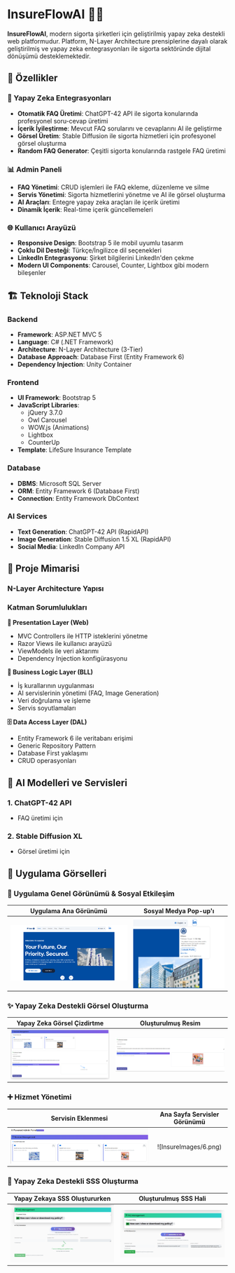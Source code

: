# InsureFlowAI 🏢🤖

**InsureFlowAI**, modern sigorta şirketleri için geliştirilmiş yapay zeka destekli web platformudur. Platform, N-Layer Architecture prensiplerine dayalı olarak geliştirilmiş ve yapay zeka entegrasyonları ile sigorta sektöründe dijital dönüşümü desteklemektedir.

## 🚀 Özellikler

### 🤖 Yapay Zeka Entegrasyonları
- **Otomatik FAQ Üretimi**: ChatGPT-42 API ile sigorta konularında profesyonel soru-cevap üretimi
- **İçerik İyileştirme**: Mevcut FAQ sorularını ve cevaplarını AI ile geliştirme
- **Görsel Üretim**: Stable Diffusion ile sigorta hizmetleri için profesyonel görsel oluşturma
- **Random FAQ Generator**: Çeşitli sigorta konularında rastgele FAQ üretimi

### 📊 Admin Paneli
- **FAQ Yönetimi**: CRUD işlemleri ile FAQ ekleme, düzenleme ve silme
- **Servis Yönetimi**: Sigorta hizmetlerini yönetme ve AI ile görsel oluşturma
- **AI Araçları**: Entegre yapay zeka araçları ile içerik üretimi
- **Dinamik İçerik**: Real-time içerik güncellemeleri

### 🌐 Kullanıcı Arayüzü
- **Responsive Design**: Bootstrap 5 ile mobil uyumlu tasarım
- **Çoklu Dil Desteği**: Türkçe/İngilizce dil seçenekleri
- **LinkedIn Entegrasyonu**: Şirket bilgilerini LinkedIn'den çekme
- **Modern UI Components**: Carousel, Counter, Lightbox gibi modern bileşenler

## 🏗️ Teknoloji Stack

### Backend
- **Framework**: ASP.NET MVC 5
- **Language**: C# (.NET Framework)
- **Architecture**: N-Layer Architecture (3-Tier)
- **Database Approach**: Database First (Entity Framework 6)
- **Dependency Injection**: Unity Container

### Frontend
- **UI Framework**: Bootstrap 5
- **JavaScript Libraries**: 
  - jQuery 3.7.0
  - Owl Carousel
  - WOW.js (Animations)
  - Lightbox
  - CounterUp
- **Template**: LifeSure Insurance Template

### Database
- **DBMS**: Microsoft SQL Server
- **ORM**: Entity Framework 6 (Database First)
- **Connection**: Entity Framework DbContext

### AI Services
- **Text Generation**: ChatGPT-42 API (RapidAPI)
- **Image Generation**: Stable Diffusion 1.5 XL (RapidAPI)
- **Social Media**: LinkedIn Company API

## 🏢 Proje Mimarisi

### N-Layer Architecture Yapısı

### Katman Sorumlulukları

**🎯 Presentation Layer (Web)**
- MVC Controllers ile HTTP isteklerini yönetme
- Razor Views ile kullanıcı arayüzü
- ViewModels ile veri aktarımı
- Dependency Injection konfigürasyonu

**💼 Business Logic Layer (BLL)**
- İş kurallarının uygulanması
- AI servislerinin yönetimi (FAQ, Image Generation)
- Veri doğrulama ve işleme
- Servis soyutlamaları

**🗄️ Data Access Layer (DAL)**
- Entity Framework 6 ile veritabanı erişimi
- Generic Repository Pattern
- Database First yaklaşımı
- CRUD operasyonları

## 🤖 AI Modelleri ve Servisleri

### 1. ChatGPT-42 API
- FAQ üretimi için
### 2. Stable Diffusion XL
- Görsel üretimi için

## 📸 Uygulama Görselleri

### 🏡 Uygulama Genel Görünümü & Sosyal Etkileşim

| Uygulama Ana Görünümü | Sosyal Medya Pop-up'ı |
|:------------------------:|:--------------------------:|
| ![Uygulama Ana Görünümü](InsureImages/1.png) | ![Sosyal Medya Pop-up](InsureImages/2.png) |

### ✨ Yapay Zeka Destekli Görsel Oluşturma

| Yapay Zeka Görsel Çizdirtme | Oluşturulmuş Resim |
|:-------------------------------:|:---------------------:|
| ![Yapay Zeka Görsel Oluşturma Girişi](InsureImages/3.png) | ![Yapay Zeka Oluşturulmuş Resim](InsureImages/4.png) |

### ➕ Hizmet Yönetimi

| Servisin Eklenmesi | Ana Sayfa Servisler Görünümü |
|:--------------------:|:---------------------------------:|
| ![Yeni Servis Ekleme](InsureImages/5.png) | ![InsureImages/6.png) |

### 🤖 Yapay Zeka Destekli SSS Oluşturma

| Yapay Zekaya SSS Oluştururken | Oluşturulmuş SSS Hali |
|:------------------------------------:|:-----------------------------:|
| ![Yapay Zeka SSS Oluşturma Girişi](InsureImages/7.png) | ![Oluşturulmuş SSS Listesi](InsureImages/8.png) |

